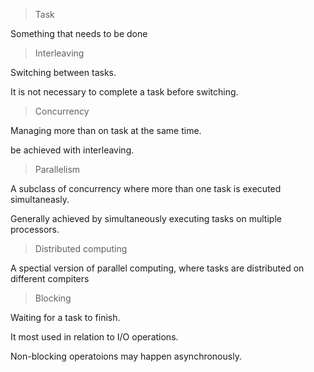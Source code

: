 > Task

Something that needs to be done

> Interleaving

Switching between tasks.

It is not necessary to complete a task before switching.

> Concurrency

Managing more than on task at the same time.

 be achieved with interleaving.

> Parallelism

A subclass of concurrency where more than one task is executed simultaneasly.

Generally achieved by simultaneously executing tasks on multiple processors.

> Distributed computing

A spectial version of parallel computing, where tasks are distributed on different compiters

> Blocking

Waiting for a task to finish.

It most used in relation to I/O operations. 

Non-blocking operatoions may happen asynchronously.

